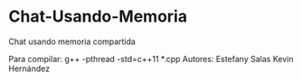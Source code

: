 # Chat-Usando-Memoria
Chat usando memoria compartida

Para compilar:
g++ -pthread -std=c++11 *.cpp
Autores:
Estefany Salas
Kevin Hernández
